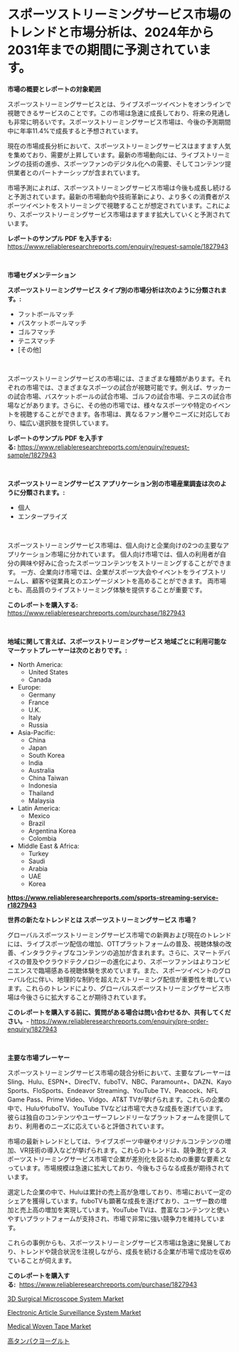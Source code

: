 <p><h1>スポーツストリーミングサービス市場のトレンドと市場分析は、2024年から2031年までの期間に予測されています。</h1></p><p><strong>市場の概要とレポートの対象範囲</strong></p>
<p><p>スポーツストリーミングサービスとは、ライブスポーツイベントをオンラインで視聴できるサービスのことです。この市場は急速に成長しており、将来の見通しも非常に明るいです。スポーツストリーミングサービス市場は、今後の予測期間中に年率11.4%で成長すると予想されています。</p><p>現在の市場成長分析において、スポーツストリーミングサービスはますます人気を集めており、需要が上昇しています。最新の市場動向には、ライブストリーミングの技術の進歩、スポーツファンのデジタル化への需要、そしてコンテンツ提供業者とのパートナーシップが含まれています。</p><p>市場予測によれば、スポーツストリーミングサービス市場は今後も成長し続けると予測されています。最新の市場動向や技術革新により、より多くの消費者がスポーツイベントをストリーミングで視聴することが想定されています。これにより、スポーツストリーミングサービス市場はますます拡大していくと予測されています。</p></p>
<p><strong>レポートのサンプル PDF を入手する:</strong> <a href="https://www.reliableresearchreports.com/enquiry/request-sample/1827943">https://www.reliableresearchreports.com/enquiry/request-sample/1827943</a></p>
<p>&nbsp;</p>
<p><strong>市場セグメンテーション</strong></p>
<p><strong>スポーツストリーミングサービス タイプ別の市場分析は次のように分類されます。:</strong></p>
<p><ul><li>フットボールマッチ</li><li>バスケットボールマッチ</li><li>ゴルフマッチ</li><li>テニスマッチ</li><li>[その他]</li></ul></p>
<p>&nbsp;</p>
<p><p>スポーツストリーミングサービスの市場には、さまざまな種類があります。それぞれの市場では、さまざまなスポーツの試合が視聴可能です。例えば、サッカーの試合市場、バスケットボールの試合市場、ゴルフの試合市場、テニスの試合市場などがあります。さらに、その他の市場では、様々なスポーツや特定のイベントを視聴することができます。各市場は、異なるファン層やニーズに対応しており、幅広い選択肢を提供しています。</p></p>
<p><strong>レポートのサンプル PDF を入手する:</strong>&nbsp;<a href="https://www.reliableresearchreports.com/enquiry/request-sample/1827943">https://www.reliableresearchreports.com/enquiry/request-sample/1827943</a></p>
<p>&nbsp;</p>
<p><strong> スポーツストリーミングサービス アプリケーション別の市場産業調査は次のように分類されます。:</strong></p>
<p><ul><li>個人</li><li>エンタープライズ</li></ul></p>
<p>&nbsp;</p>
<p><p>スポーツストリーミングサービス市場は、個人向けと企業向けの2つの主要なアプリケーション市場に分かれています。 個人向け市場では、個人の利用者が自分の興味や好みに合ったスポーツコンテンツをストリーミングすることができます。 一方、企業向け市場では、企業がスポーツ大会やイベントをライブストリームし、顧客や従業員とのエンゲージメントを高めることができます。 両市場とも、高品質のライブストリーミング体験を提供することが重要です。</p></p>
<p><strong>このレポートを購入する:</strong>&nbsp; <a href="https://www.reliableresearchreports.com/purchase/1827943">https://www.reliableresearchreports.com/purchase/1827943</a></p>
<p>&nbsp;</p>
<p><strong>地域に関して言えば、スポーツストリーミングサービス 地域ごとに利用可能なマーケットプレーヤーは次のとおりです。:</strong></p>
<p><ul>
    <li>
        North America:
        <ul>
            <li>United States</li>
            <li>Canada</li>
        </ul>
    </li>
    <li>
        Europe:
        <ul>
            <li>Germany</li>
            <li>France</li>
            <li>U.K.</li>
            <li>Italy</li>
            <li>Russia</li>
        </ul>
    </li>
    <li>
        Asia-Pacific:
        <ul>
            <li>China</li>
            <li>Japan</li>
            <li>South Korea</li>
            <li>India</li>
            <li>Australia</li>
            <li>China Taiwan</li>
            <li>Indonesia</li>
            <li>Thailand</li>
            <li>Malaysia</li>
        </ul>
    </li>
    <li>
        Latin America:
        <ul>
            <li>Mexico</li>
            <li>Brazil</li>
            <li>Argentina Korea</li>
            <li>Colombia</li>
        </ul>
    </li>
    <li>
        Middle East & Africa:
        <ul>
            <li>Turkey</li>
            <li>Saudi</li>
            <li>Arabia</li>
            <li>UAE</li>
            <li>Korea</li>
        </ul>
    </li>
    </ul></p>
<p><strong><a href="https://www.reliableresearchreports.com/sports-streaming-service-r1827943">https://www.reliableresearchreports.com/sports-streaming-service-r1827943</a></strong>&nbsp;</p>
<p><strong>世界の新たなトレンドとは スポーツストリーミングサービス 市場？</strong></p>
<p><p>グローバルスポーツストリーミングサービス市場での新興および現在のトレンドには、ライブスポーツ配信の増加、OTTプラットフォームの普及、視聴体験の改善、インタラクティブなコンテンツの追加が含まれます。さらに、スマートデバイスの普及やクラウドテクノロジーの進化により、スポーツファンはよりコンビニエンスで臨場感ある視聴体験を求めています。また、スポーツイベントのグローバル化に伴い、地理的な制約を超えたストリーミング配信が重要性を増しています。これらのトレンドにより、グローバルスポーツストリーミングサービス市場は今後さらに拡大することが期待されています。</p></p>
<p><strong>このレポートを購入する前に、質問がある場合は問い合わせるか、共有してください。</strong>- <a href="https://www.reliableresearchreports.com/enquiry/pre-order-enquiry/1827943">https://www.reliableresearchreports.com/enquiry/pre-order-enquiry/1827943</a></p>
<p>&nbsp;</p>
<p><strong>主要な市場プレーヤー</strong></p>
<p><p>スポーツストリーミングサービス市場の競合分析において、主要なプレーヤーはSling、Hulu、ESPN+、DirecTV、fuboTV、NBC、Paramount+、DAZN、Kayo Sports、FloSports、Endeavor Streaming、YouTube TV、Peacock、NFL Game Pass、Prime Video、Vidgo、AT&T TVが挙げられます。これらの企業の中で、HuluやfuboTV、YouTube TVなどは市場で大きな成長を遂げています。彼らは独自のコンテンツやユーザーフレンドリーなプラットフォームを提供しており、利用者のニーズに応えていると評価されています。</p><p>市場の最新トレンドとしては、ライブスポーツ中継やオリジナルコンテンツの増加、VR技術の導入などが挙げられます。これらのトレンドは、競争激化するスポーツストリーミングサービス市場で企業が差別化を図るための重要な要素となっています。市場規模は急速に拡大しており、今後もさらなる成長が期待されています。</p><p>選定した企業の中で、Huluは累計の売上高が急増しており、市場において一定のシェアを獲得しています。fuboTVも顕著な成長を遂げており、ユーザー数の増加と売上高の増加を実現しています。YouTube TVは、豊富なコンテンツと使いやすいプラットフォームが支持され、市場で非常に強い競争力を維持しています。</p><p>これらの事例からも、スポーツストリーミングサービス市場は急速に発展しており、トレンドや競合状況を注視しながら、成長を続ける企業が市場で成功を収めていることが伺えます。</p></p>
<p><strong>このレポートを購入する:</strong>&nbsp;&nbsp;<a href="https://www.reliableresearchreports.com/purchase/1827943">https://www.reliableresearchreports.com/purchase/1827943</a></p>
<p><p><a href="https://www.linkedin.com/pulse/3d-surgical-microscope-system-market-analysis-its-cagr-segmentation-caxoe?trackingId=Xd314X2dc1q1JAmOZKSPHA%3D%3D">3D Surgical Microscope System Market</a></p><p><a href="https://github.com/dimitrishawkinswaynenp91rgz/Market-Research-Report-List-2/blob/main/electronic-article-surveillance-system-market.md">Electronic Article Surveillance System Market</a></p><p><a href="https://www.linkedin.com/pulse/medical-woven-tape-market-comprehensive-assessment-type-application-owcwe?trackingId=MsYwh7n9t%2FeE22hiwhjfHw%3D%3D">Medical Woven Tape Market</a></p><p><a href="https://github.com/one-cool-chick/Market-Research-Report-List-1/blob/main/309152632331.md">高タンパクヨーグルト</a></p></p>